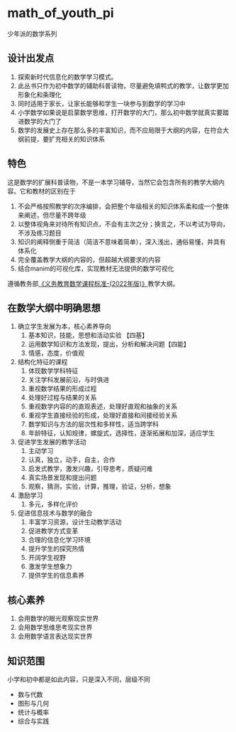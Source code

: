 # math_of_youth_pi
少年派的数学系列
## 设计出发点
1. 探索新时代信息化的数学学习模式。
2. 此丛书只作为初中数学的辅助科普读物，尽量避免填鸭式的教学，让数学更加形象化和条理化
3. 同时适用于家长，让家长能够和学生一块参与到数学的学习中
4. 小学数学如果说是启蒙数学思维，打开数学的大门，那么初中数学就真实要踏进数学的大门了
5. 数学的发展史上存在那么多的丰富知识，而不应局限于大纲的内容，在符合大纲前提，要扩充相关的知识体系

## 特色
这是数学的扩展科普读物，不是一本学习辅导，当然它会包含所有的教学大纲内容。它和教材的区别在于
1. 不会严格按照教学的次序编排，会把整个年级相关的知识体系柔和成一个整体来阐述，但尽量不跨年级
2. 以整体视角来对待所有知识点，不会有主次之分；换言之，不以考试为导向，不涉及练习题目
3. 知识的阐释侧重于简洁（简洁不意味着简单），深入浅出，通俗易懂，并具有体系化
4. 完全覆盖教学大纲的内容的，但超越大纲要求的内容
5. 结合manim的可视化库，实现教材无法提供的数学可视化

遵循教务部[《义务教育数学课程标准-(2022年版)》](http://www.moe.gov.cn/srcsite/A26/s8001/202204/W020220420582346895190.pdf)教学大纲。


## 在数学大纲中明确思想
1. 确立学生发展为本，核心素养导向
    1. 基本知识，技能，思想和活动实验 【四基】
    2. 运用数学知识和方法发现，提出，分析和解决问题【四能】
    3. 情感，态度，价值观
2. 结构化特征的课程
    1. 体现数学学科特征
    2. 关注学科发展前沿，与时俱进
    3. 重视数学结果的形成过程
    4. 处理好过程与结果的关系
    5. 重视数学内容的的直观表述，处理好直观和抽象的关系
    6. 重视学生直接经验的形成，处理好直接和间接经验关系
    7. 数学知识与方法的层次性和多样性，适当跨学科
    8. 年龄特征，认知规律，螺旋式，选择性，逐渐拓展和加深，适应学生
3. 促进学生发展的教学活动
    1. 主动学习
    2. 认真，独立，动手，自主，合作
    3. 启发式教学，激发兴趣，引导思考，质疑问难
    4. 真实场景发现和提出问题
    5. 观察，猜测，实验，计算，推理，验证，分析，想象
4. 激励学习
    1. 多元，多样化评价
5. 促进信息技术与数学的融合
    1. 丰富学习资源，设计生动教学活动
    2. 促进教学方式变革
    3. 合理的信息化学习环境
    4. 提升学生的探究热情
    5. 开阔学生视野
    6. 激发学生想象力
    7. 提供学生的信息素养
## 核心素养
1. 会用数学的眼光观察现实世界
2. 会用数学思维思考现实世界
3. 会用数学语言表达现实世界

## 知识范围
小学和初中都是如此内容，只是深入不同，层级不同
- 数与代数
- 图形与几何
- 统计与概率
- 综合与实践